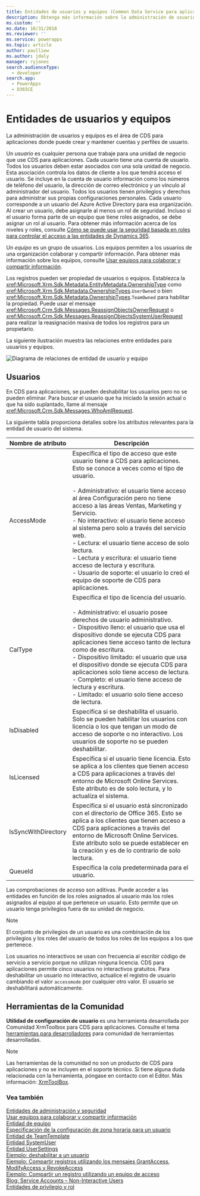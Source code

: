 ```yaml
---
title: Entidades de usuarios y equipos (Common Data Service para aplicaciones) | Microsoft Docs
description: Obtenga más información sobre la administración de usuarios y equipos mediante la cual puede crear y mantener cuentas y perfiles de usuario.
ms.custom: ''
ms.date: 10/31/2018
ms.reviewer: ''
ms.service: powerapps
ms.topic: article
author: paulliew
ms.author: jdaly
manager: ryjones
search.audienceType:
  - developer
search.app:
  - PowerApps
  - D365CE
---
```

# <a name="user-and-team-entities"></a>Entidades de usuarios y equipos

La administración de usuarios y equipos es el área de CDS para aplicaciones donde puede crear y mantener cuentas y perfiles de usuario.  

 Un *usuario* es cualquier persona que trabaje para una unidad de negocio que use CDS para aplicaciones. Cada usuario tiene una cuenta de usuario. Todos los usuarios deben estar asociados con una sola unidad de negocio. Esta asociación controla los datos de cliente a los que tendrá acceso el usuario. Se incluye en la cuenta de usuario información como los números de teléfono del usuario, la dirección de correo electrónico y un vínculo al administrador del usuario. Todos los usuarios tienen privilegios y derechos para administrar sus propias configuraciones personales. Cada usuario corresponde a un usuario del Azure Active Directory para esa organización. Al crear un usuario, debe asignarle al menos un rol de seguridad. Incluso si el usuario forma parte de un equipo que tiene roles asignados, se debe asignar un rol al usuario. Para obtener más información acerca de los niveles y roles, consulte [Cómo se puede usar la seguridad basada en roles para controlar el acceso a las entidades de Dynamics 365](/dynamics365/customer-engagement/developer/security-dev/how-role-based-security-control-access-entities).  

 Un *equipo* es un grupo de usuarios. Los equipos permiten a los usuarios de una organización colaborar y compartir información. Para obtener más información sobre los equipos, consulte [Usar equipos para colaborar y compartir información](use-access-teams-owner-teams-collaborate-share-information.md).  

 Los registros pueden ser propiedad de usuarios o equipos. Establezca la <xref:Microsoft.Xrm.Sdk.Metadata.EntityMetadata.OwnershipType> como <xref:Microsoft.Xrm.Sdk.Metadata.OwnershipTypes>.`UserOwned` o bien <xref:Microsoft.Xrm.Sdk.Metadata.OwnershipTypes>.`TeamOwned` para habilitar la propiedad. Puede usar el mensaje <xref:Microsoft.Crm.Sdk.Messages.ReassignObjectsOwnerRequest> o <xref:Microsoft.Crm.Sdk.Messages.ReassignObjectsSystemUserRequest> para realizar la reasignación masiva de todos los registros para un propietario.  

 La siguiente ilustración muestra las relaciones entre entidades para usuarios y equipos.  

 ![Diagrama de relaciones de entidad de usuario y equipo](media/crm-v5s-em-userteam.gif "Diagrama de relaciones de entidad de usuario y equipo")  

## <a name="users"></a>Usuarios  
 En CDS para aplicaciones, se pueden deshabilitar los usuarios pero no se pueden eliminar. Para buscar el usuario que ha iniciado la sesión actual o que ha sido suplantado, llame al mensaje <xref:Microsoft.Crm.Sdk.Messages.WhoAmIRequest>.  

 La siguiente tabla proporciona detalles sobre los atributos relevantes para la entidad de usuario del sistema.  


|   Nombre de atributo    |                                                                                                                                                                                                                                                                                                                              Descripción                                                                                                                                                                                                                                                                                                                              |
|---------------------|-----------------------------------------------------------------------------------------------------------------------------------------------------------------------------------------------------------------------------------------------------------------------------------------------------------------------------------------------------------------------------------------------------------------------------------------------------------------------------------------------------------------------------------------------------------------------------------------------------------------------------------------------------------------------|
|     AccessMode      | Especifica el tipo de acceso que este usuario tiene a CDS para aplicaciones. Esto se conoce a veces como el tipo de usuario.<br /><br /> -   Administrativo: el usuario tiene acceso al área Configuración pero no tiene acceso a las áreas Ventas, Marketing y Servicio.<br />-   No interactivo: el usuario tiene acceso al sistema pero solo a través del servicio web.<br />-   Lectura: el usuario tiene acceso de solo lectura.<br />-   Lectura y escritura: el usuario tiene acceso de lectura y escritura.<br />-   Usuario de soporte: el usuario lo creó el equipo de soporte de CDS para aplicaciones. |
|       CalType       |                                                               Especifica el tipo de licencia del usuario.<br /><br /> -   Administrativo: el usuario posee derechos de usuario administrativo.<br />-   Dispositivo lleno: el usuario que usa el dispositivo donde se ejecuta CDS para aplicaciones tiene acceso tanto de lectura como de escritura.<br />-   Dispositivo limitado: el usuario que usa el dispositivo donde se ejecuta CDS para aplicaciones solo tiene acceso de lectura.<br />-   Completo: el usuario tiene acceso de lectura y escritura.<br />-   Limitado: el usuario solo tiene acceso de lectura.                                                                |
|     IsDisabled      |                                                                                                                                                                                                                                             Especifica si se deshabilita el usuario. Solo se pueden habilitar los usuarios con licencia o los que tengan un modo de acceso de soporte o no interactivo. Los usuarios de soporte no se pueden deshabilitar.                                                                                                                                                                                                                                              |
|     IsLicensed      |                                                                                                                                                                             Especifica si el usuario tiene licencia. Esto se aplica a los clientes que tienen acceso a CDS para aplicaciones a través del entorno de Microsoft Online Services. Este atributo es de solo lectura, y lo actualiza el sistema.                                                                                                                                                                              |
| IsSyncWithDirectory |                                                                                                                                 Especifica si el usuario está sincronizado con el directorio de Office 365. Esto se aplica a los clientes que tienen acceso a CDS para aplicaciones a través del entorno de Microsoft Online Services. Este atributo solo se puede establecer en la creación y es de lo contrario de solo lectura.                                                                                                                                 |
|       QueueId       |                                                                                                                                                                                                                                                                                                               Especifica la cola predeterminada para el usuario.                                                                                                                                                                                                                                                                                                               |

 Las comprobaciones de acceso son aditivas. Puede acceder a las entidades en función de los roles asignados al usuario más los roles asignados al equipo al que pertenece un usuario. Esto permite que un usuario tenga privilegios fuera de su unidad de negocio.  

> [!NOTE]
>  El conjunto de privilegios de un usuario es una combinación de los privilegios y los roles del usuario de todos los roles de los equipos a los que pertenece.  


 Los usuarios no interactivos se usan con frecuencia al escribir código de servicio a servicio porque no utilizan ninguna licencia. CDS para aplicaciones permite cinco usuarios no interactivos gratuitos. Para deshabilitar un usuario no interactivo, actualice el registro de usuario cambiando el valor `accessmode` por cualquier otro valor. El usuario se deshabilitará automáticamente.

## <a name="community-tools"></a>Herramientas de la Comunidad

**Utilidad de configuración de usuario** es una herramienta desarrollada por Comunidad XrmToolbox para CDS para aplicaciones. Consulte el tema [herramientas para desarrolladores](developer-tools.md) para comunidad de herramientas desarrolladas.

> [!NOTE]
> Las herramientas de la comunidad no son un producto de CDS para aplicaciones y no se incluyen en el soporte técnico.
> Si tiene alguna duda relacionada con la herramienta, póngase en contacto con el Editor. Más información: [XrmToolBox](https://www.xrmtoolbox.com).

### <a name="see-also"></a>Vea también  
 [Entidades de administración y seguridad](/dynamics365/customer-engagement/developer/administration-security-entities)   
 [Usar equipos para colaborar y compartir información](use-access-teams-owner-teams-collaborate-share-information.md)   
 [Entidad de equipo](reference/entities/team.md)   
 [Especificación de la configuración de zona horaria para un usuario](specify-time-zone-settings-user.md)   
 [Entidad de TeamTemplate](reference/entities/teamtemplate.md)   
 [Entidad SystemUser](reference/entities/systemuser.md)   
 [Entidad UserSettings](reference/entities/usersettings.md)   
 [Ejemplo: deshabilitar a un usuario](/dynamics365/customer-engagement/developer/sample-disable-user)   
 [Ejemplo: Compartir registros utilizando los mensajes GrantAccess, ModifyAccess y RevokeAccess](org-service/samples/share-records-using-grantaccess-modifyaccess-revokeaccess-messages.md)   
 [Ejemplo: Compartir un registro utilizando un equipo de acceso](org-service/samples/share-record-using-access-team.md)   
 [Blog: Service Accounts – Non-Interactive Users](http://go.microsoft.com/fwlink/p/?LinkId=234350)   
 [Entidades de privilegio y rol](/dynamics365/customer-engagement/developer/privilege-role-entities)
